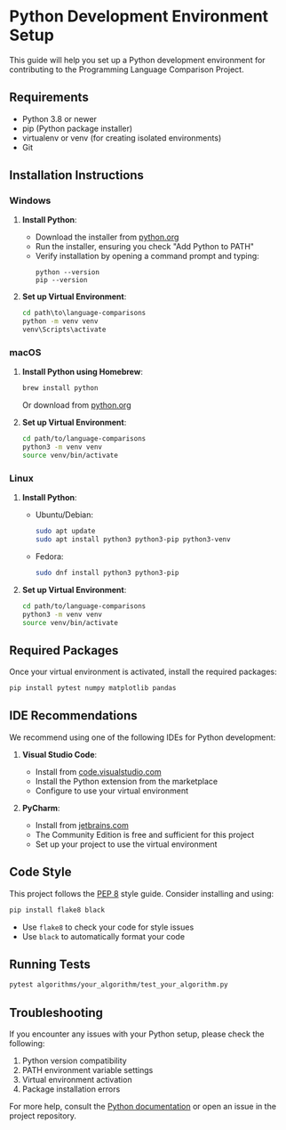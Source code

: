 # Python Development Environment Setup

This guide will help you set up a Python development environment for contributing to the Programming Language Comparison Project.

## Requirements

- Python 3.8 or newer
- pip (Python package installer)
- virtualenv or venv (for creating isolated environments)
- Git

## Installation Instructions

### Windows

1. **Install Python**:
   - Download the installer from [python.org](https://www.python.org/downloads/)
   - Run the installer, ensuring you check "Add Python to PATH"
   - Verify installation by opening a command prompt and typing:
     ```
     python --version
     pip --version
     ```

2. **Set up Virtual Environment**:
   ```cmd
   cd path\to\language-comparisons
   python -m venv venv
   venv\Scripts\activate
   ```

### macOS

1. **Install Python using Homebrew**:
   ```bash
   brew install python
   ```
   Or download from [python.org](https://www.python.org/downloads/)

2. **Set up Virtual Environment**:
   ```bash
   cd path/to/language-comparisons
   python3 -m venv venv
   source venv/bin/activate
   ```

### Linux

1. **Install Python**:
   - Ubuntu/Debian:
     ```bash
     sudo apt update
     sudo apt install python3 python3-pip python3-venv
     ```
   - Fedora:
     ```bash
     sudo dnf install python3 python3-pip
     ```

2. **Set up Virtual Environment**:
   ```bash
   cd path/to/language-comparisons
   python3 -m venv venv
   source venv/bin/activate
   ```

## Required Packages

Once your virtual environment is activated, install the required packages:

```bash
pip install pytest numpy matplotlib pandas
```

## IDE Recommendations

We recommend using one of the following IDEs for Python development:

1. **Visual Studio Code**:
   - Install from [code.visualstudio.com](https://code.visualstudio.com/)
   - Install the Python extension from the marketplace
   - Configure to use your virtual environment

2. **PyCharm**:
   - Install from [jetbrains.com](https://www.jetbrains.com/pycharm/)
   - The Community Edition is free and sufficient for this project
   - Set up your project to use the virtual environment

## Code Style

This project follows the [PEP 8](https://www.python.org/dev/peps/pep-0008/) style guide. Consider installing and using:

```bash
pip install flake8 black
```

- Use `flake8` to check your code for style issues
- Use `black` to automatically format your code

## Running Tests

```bash
pytest algorithms/your_algorithm/test_your_algorithm.py
```

## Troubleshooting

If you encounter any issues with your Python setup, please check the following:

1. Python version compatibility
2. PATH environment variable settings
3. Virtual environment activation
4. Package installation errors

For more help, consult the [Python documentation](https://docs.python.org/) or open an issue in the project repository.

